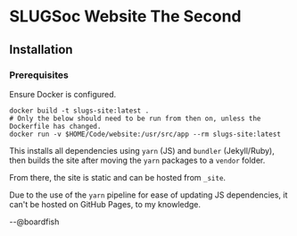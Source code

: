 # SLUGSoc Website The Second

## Installation

### Prerequisites

Ensure Docker is configured.

```
docker build -t slugs-site:latest .
# Only the below should need to be run from then on, unless the Dockerfile has changed.
docker run -v $HOME/Code/website:/usr/src/app --rm slugs-site:latest
```

This installs all dependencies using `yarn` (JS) and `bundler` (Jekyll/Ruby), then builds the site after moving the `yarn` packages to a `vendor` folder.

From there, the site is static and can be hosted from `_site`.

Due to the use of the `yarn` pipeline for ease of updating JS dependencies, it can't be hosted on GitHub Pages, to my knowledge.

--@boardfish
